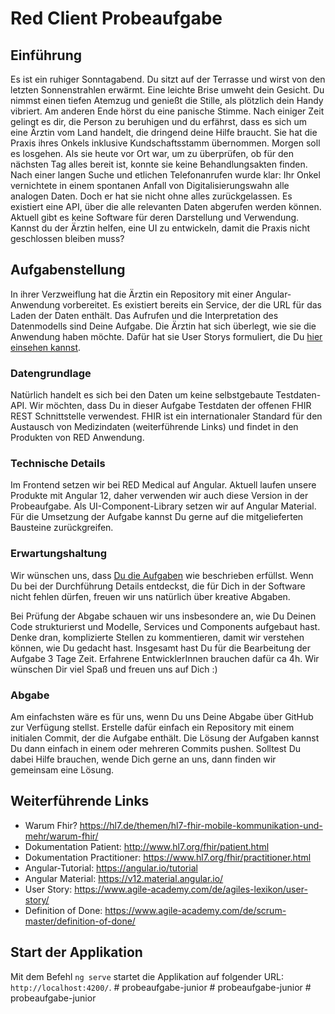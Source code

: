 # Red Client Probeaufgabe

## Einführung
Es ist ein ruhiger Sonntagabend. Du sitzt auf der Terrasse und wirst von den
letzten Sonnenstrahlen erwärmt. Eine leichte Brise umweht dein Gesicht.
Du nimmst einen tiefen Atemzug und genießt die Stille, als plötzlich dein Handy vibriert.
Am anderen Ende hörst du eine panische Stimme. Nach einiger Zeit gelingt es dir, die Person zu beruhigen
und du erfährst, dass es sich um eine Ärztin vom Land handelt, die dringend deine Hilfe braucht.
Sie hat die Praxis ihres Onkels inklusive Kundschaftsstamm übernommen. Morgen soll es losgehen.
Als sie heute vor Ort war, um zu überprüfen, ob für den nächsten Tag alles bereit ist,
konnte sie keine Behandlungsakten finden. Nach einer langen Suche und etlichen Telefonanrufen wurde klar:
Ihr Onkel vernichtete in einem spontanen Anfall von Digitalisierungswahn alle analogen Daten.
Doch er hat sie nicht ohne alles zurückgelassen. Es existiert eine API, über die alle relevanten Daten abgerufen werden können.
Aktuell gibt es keine Software für deren Darstellung und Verwendung.
Kannst du der Ärztin helfen, eine UI zu entwickeln, damit die Praxis nicht geschlossen bleiben muss?

## Aufgabenstellung
In ihrer Verzweiflung hat die Ärztin ein Repository mit einer Angular-Anwendung vorbereitet.
Es existiert bereits ein Service, der die URL für das Laden der Daten enthält. Das Aufrufen und die Interpretation des Datenmodells sind Deine Aufgabe.
Die Ärztin hat sich überlegt, wie sie die Anwendung haben möchte. Dafür hat sie User Storys formuliert, die Du [hier einsehen kannst](./Aufgaben.md).

### Datengrundlage
Natürlich handelt es sich bei den Daten um keine selbstgebaute Testdaten-API.
Wir möchten, dass Du in dieser Aufgabe Testdaten der offenen FHIR REST Schnittstelle verwendest.
FHIR ist ein internationaler Standard für den Austausch von Medizindaten (weiterführende Links) und findet in den Produkten von RED Anwendung.

### Technische Details
Im Frontend setzen wir bei RED Medical auf Angular. Aktuell laufen unsere Produkte mit Angular 12, daher verwenden wir auch diese Version in der Probeaufgabe.
Als UI-Component-Library setzen wir auf Angular Material.
Für die Umsetzung der Aufgabe kannst Du gerne auf die mitgelieferten Bausteine zurückgreifen.

### Erwartungshaltung
Wir wünschen uns, dass [Du die Aufgaben](./Aufgaben.md)  wie beschrieben erfüllst. Wenn Du bei der Durchführung Details entdeckst, die für Dich in der Software nicht fehlen dürfen, 
freuen wir uns natürlich über kreative Abgaben.

Bei Prüfung der Abgabe schauen wir uns insbesondere an, wie Du Deinen Code strukturierst und Modelle, Services und Components aufgebaut hast.
Denke dran, komplizierte Stellen zu kommentieren, damit wir verstehen können, wie Du gedacht hast.
Insgesamt hast Du für die Bearbeitung der Aufgabe 3 Tage Zeit. Erfahrene EntwicklerInnen brauchen dafür ca 4h.
Wir wünschen Dir viel Spaß und freuen uns auf Dich :)

### Abgabe

Am einfachsten wäre es für uns, wenn Du uns Deine Abgabe über GitHub zur Verfügung stellst.
Erstelle dafür einfach ein Repository mit einem initialen Commit, der die Aufgabe enthält. Die Lösung der Aufgaben kannst Du dann einfach in einem oder mehreren Commits pushen.
Solltest Du dabei Hilfe brauchen, wende Dich gerne an uns, dann finden wir gemeinsam eine Lösung.

## Weiterführende Links
* Warum Fhir? https://hl7.de/themen/hl7-fhir-mobile-kommunikation-und-mehr/warum-fhir/
* Dokumentation Patient: http://www.hl7.org/fhir/patient.html
* Dokumentation Practitioner: https://www.hl7.org/fhir/practitioner.html
* Angular-Tutorial: https://angular.io/tutorial
* Angular Material: https://v12.material.angular.io/
* User Story: https://www.agile-academy.com/de/agiles-lexikon/user-story/
* Definition of Done: https://www.agile-academy.com/de/scrum-master/definition-of-done/

## Start der Applikation
Mit dem Befehl `ng serve` startet die Applikation auf folgender URL: `http://localhost:4200/`.
#   p r o b e a u f g a b e - j u n i o r  
 #   p r o b e a u f g a b e - j u n i o r  
 #   p r o b e a u f g a b e - j u n i o r  
 
